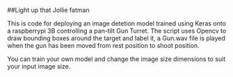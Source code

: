 ##Light up that Jollie fatman

This is code for deploying an image detetion model trained using Keras onto a raspberrypi 3B controlling a pan-tilt Gun Turret. 
The script uses Opencv to draw bounding boxes around the target and label it, a Gun.wav file is played when the gun has been moved from rest position to shoot position.

You can train your own model and change the image size dimensions to suit your input image size.

